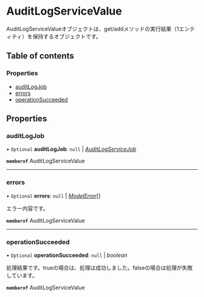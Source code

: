 # AuditLogServiceValue


<div lang=\"ja\">AuditLogServiceValueオブジェクトは、get/addメソッドの実行結果（1エンティティ）を保持するオブジェクトです。</div> 

## Table of contents

### Properties

- [auditLogJob](auditlogservicevalue.md#auditlogjob)
- [errors](auditlogservicevalue.md#errors)
- [operationSucceeded](auditlogservicevalue.md#operationsucceeded)

## Properties

### auditLogJob

• `Optional` **auditLogJob**: ``null`` \| [*AuditLogServiceJob*](auditlogservicejob.md)

**`memberof`** AuditLogServiceValue

___

### errors

• `Optional` **errors**: ``null`` \| [*ModelError*](modelerror.md)[]

<div lang=\"ja\">エラー内容です。</div> 

**`memberof`** AuditLogServiceValue

___

### operationSucceeded

• `Optional` **operationSucceeded**: ``null`` \| *boolean*

<div lang=\"ja\">処理結果です。trueの場合は、処理は成功しました。falseの場合は処理が失敗しています。</div> 

**`memberof`** AuditLogServiceValue
